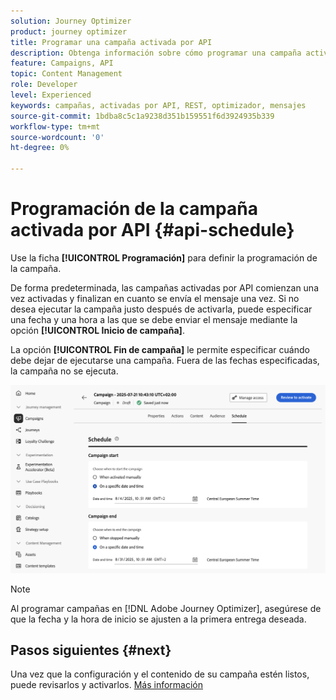 ```yaml
---
solution: Journey Optimizer
product: journey optimizer
title: Programar una campaña activada por API
description: Obtenga información sobre cómo programar una campaña activada por API.
feature: Campaigns, API
topic: Content Management
role: Developer
level: Experienced
keywords: campañas, activadas por API, REST, optimizador, mensajes
source-git-commit: 1bdba8c5c1a9238d351b159551f6d3924935b339
workflow-type: tm+mt
source-wordcount: '0'
ht-degree: 0%

---
```



# Programación de la campaña activada por API {#api-schedule}

Use la ficha **[!UICONTROL Programación]** para definir la programación de la campaña.

De forma predeterminada, las campañas activadas por API comienzan una vez activadas y finalizan en cuanto se envía el mensaje una vez. Si no desea ejecutar la campaña justo después de activarla, puede especificar una fecha y una hora a las que se debe enviar el mensaje mediante la opción **[!UICONTROL Inicio de campaña]**.

La opción **[!UICONTROL Fin de campaña]** le permite especificar cuándo debe dejar de ejecutarse una campaña. Fuera de las fechas especificadas, la campaña no se ejecuta.

![](assets/api-triggered-schedule.png)

>[!NOTE]
>
>Al programar campañas en [!DNL Adobe Journey Optimizer], asegúrese de que la fecha y la hora de inicio se ajusten a la primera entrega deseada.

## Pasos siguientes {#next}

Una vez que la configuración y el contenido de su campaña estén listos, puede revisarlos y activarlos. [Más información](review-activate-campaign.md)

